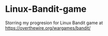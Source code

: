 # Linux-Bandit-game
Storring my progresion for Linux Bandit game at https://overthewire.org/wargames/bandit/ 
